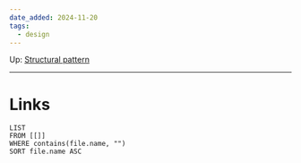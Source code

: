```yaml
---
date_added: 2024-11-20
tags:
  - design
---
```

Up: [Structural pattern](Structural%20pattern.md)
___
 
# Links
```dataview
LIST
FROM [[]]
WHERE contains(file.name, "")
SORT file.name ASC
```
